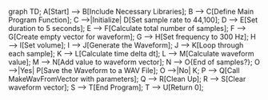graph TD;
    A[Start] --> B[Include Necessary Libraries];
    B --> C[Define Main Program Function];
    C -->|Initialize| D[Set sample rate to 44,100];
    D --> E[Set duration to 5 seconds];
    E --> F[Calculate total number of samples];
    F --> G[Create empty vector for waveform];
    G --> H[Set frequency to 300 Hz];
    H --> I[Set volume];
    I --> J[Generate the Waveform];
    J --> K[Loop through each sample];
    K --> L[Calculate time delta dt];
    L --> M[Calculate waveform value];
    M --> N[Add value to waveform vector];
    N --> O{End of samples?};
    O -->|Yes| P[Save the Waveform to a WAV File];
    O -->|No| K;
    P --> Q[Call MakeWavFromVector with parameters];
    Q --> R[Clean Up];
    R --> S[Clear waveform vector];
    S --> T[End Program];
    T --> U[Return 0];

